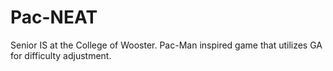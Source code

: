 # Pac-NEAT
Senior IS at the College of Wooster. Pac-Man inspired game that utilizes GA for difficulty adjustment.
